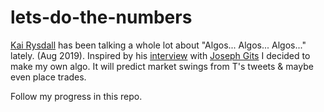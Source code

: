 # lets-do-the-numbers

[Kai Rysdall](https://twitter.com/KaiRyssdal) has been talking a whole lot about "Algos... Algos... Algos..." lately. (Aug 2019). Inspired by his [interview](http://bit.ly/2LjMnti) with [Joseph Gits](https://twitter.com/joseph_gits) I decided to make my own algo. It will predict market swings from T's tweets & maybe even place trades.

Follow my progress in this repo.
